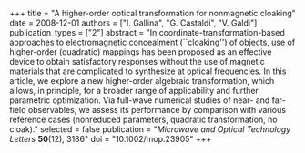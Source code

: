 +++
title = "A higher-order optical transformation for nonmagnetic cloaking"
date = 2008-12-01
authors = ["I. Gallina", "G. Castaldi", "V. Galdi"]
publication_types = ["2"]
abstract = "In coordinate-transformation-based approaches to electromagnetic concealment (``cloaking'') of objects, use of higher-order (quadratic) mappings has been proposed as an effective device to obtain satisfactory responses without the use of magnetic materials that are complicated to synthesize at optical frequencies. In this article, we explore a new higher-order algebraic transformation, which allows, in principle, for a broader range of applicability and further parametric optimization. Via full-wave numerical studies of near- and far-field observables, we assess its performance by comparison with various reference cases (nonreduced parameters, quadratic transformation, no cloak)."
selected = false
publication = "*Microwave and Optical Technology Letters* **50**(12), 3186"
doi = "10.1002/mop.23905"
+++
